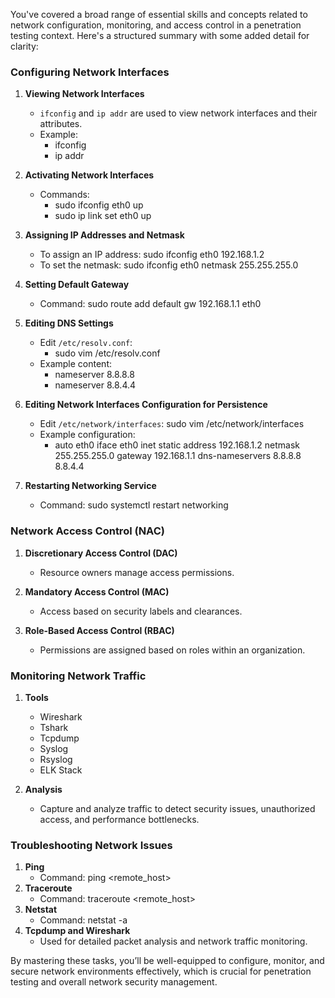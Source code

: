 You've covered a broad range of essential skills and concepts related to network configuration, monitoring, and access control in a penetration testing context. Here's a structured summary with some added detail for clarity:

### Configuring Network Interfaces

1. **Viewing Network Interfaces**
    
    - `ifconfig` and `ip addr` are used to view network interfaces and their attributes.
    - Example:
	    - ifconfig
		- ip addr
2. **Activating Network Interfaces**
	- Commands:
		- sudo ifconfig eth0 up
		- sudo ip link set eth0 up
3. **Assigning IP Addresses and Netmask**
	- To assign an IP address: sudo ifconfig eth0 192.168.1.2
	- To set the netmask: sudo ifconfig eth0 netmask 255.255.255.0
4. **Setting Default Gateway**
	- Command: sudo route add default gw 192.168.1.1 eth0
5. **Editing DNS Settings**
	- Edit `/etc/resolv.conf`:
		- sudo vim /etc/resolv.conf
	- Example content:
		- nameserver 8.8.8.8 
		- nameserver 8.8.4.4
6. **Editing Network Interfaces Configuration for Persistence**
	- Edit `/etc/network/interfaces`: sudo vim /etc/network/interfaces
	- Example configuration:
		- auto eth0
			iface eth0 inet static
			  address 192.168.1.2
			  netmask 255.255.255.0
			  gateway 192.168.1.1
			  dns-nameservers 8.8.8.8 8.8.4.4
7. **Restarting Networking Service**
	- Command: sudo systemctl restart networking

### Network Access Control (NAC)

1. **Discretionary Access Control (DAC)**
    
    - Resource owners manage access permissions.
2. **Mandatory Access Control (MAC)**
    
    - Access based on security labels and clearances.
3. **Role-Based Access Control (RBAC)**
    
    - Permissions are assigned based on roles within an organization.

### Monitoring Network Traffic

1. **Tools**
    
    - Wireshark
    - Tshark
    - Tcpdump
    - Syslog
    - Rsyslog
    - ELK Stack
2. **Analysis**
    
    - Capture and analyze traffic to detect security issues, unauthorized access, and performance bottlenecks.

### Troubleshooting Network Issues

1. **Ping**
	- Command: ping <remote_host>
2. **Traceroute**
	- Command: traceroute <remote_host>
3. **Netstat**
	- Command: netstat -a
4. **Tcpdump and Wireshark**
	- Used for detailed packet analysis and network traffic monitoring.

By mastering these tasks, you’ll be well-equipped to configure, monitor, and secure network environments effectively, which is crucial for penetration testing and overall network security management.